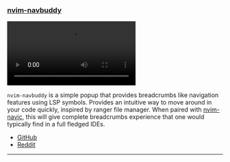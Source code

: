 <h3 id="new-nvim-navbuddy">
  <a href="#new-nvim-navbuddy">
    <span class="icon-text">
      <span class="icon">
        <i class="fa-solid fa-book"></i>
      </span>
    </span>
    <span>nvim-navbuddy</span>
  </a>
</h3>

<video controls>
  <source
    src="https://user-images.githubusercontent.com/43147494/227758807-13a614ff-a09d-4be0-8f6b-ac22f814ce6f.mp4"
  >
</video>

`nvim-navbuddy` is a simple popup that provides breadcrumbs like navigation features using LSP symbols. Provides an
intuitive way to move around in your code quickly, inspired by ranger file manager. When paired with
[nvim-navic](https://github.com/SmiteshP/nvim-navic), this will give complete breadcrumbs experience that one would
typically find in a full fledged IDEs.

- [GitHub](https://github.com/SmiteshP/nvim-navbuddy)
- [Reddit](https://www.reddit.com/r/neovim/comments/122g5rb/introducing_nvimnavbuddy_a_simple_popup_window/)

---
